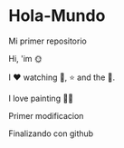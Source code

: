 # Hola-Mundo

Mi primer repositorio

Hi, 'im 🌞

I ❤️ watching 🎥, ⭐ and the 🌙.

I love painting 🧑‍🎨

Primer modificacion 

Finalizando con github
